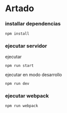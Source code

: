 # Artado

### installar dependencias
```
npm install
```

### ejecutar servidor
ejecutar
```
npm run start
```

ejecutar en modo desarrollo
```
npm run dev
```

### ejecutar webpack
```
npm run webpack
```
